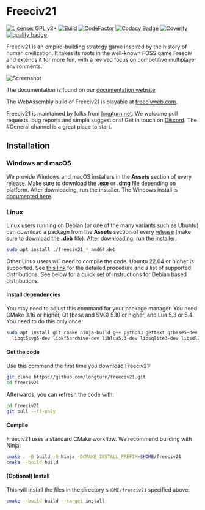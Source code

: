Freeciv21
=========

[![License: GPL v3+](https://img.shields.io/badge/License-GPLv3%2B-blue)](https://www.gnu.org/licenses/gpl-3.0.en.html)
[![Build](https://github.com/longturn/freeciv21/actions/workflows/build.yaml/badge.svg)](https://github.com/longturn/freeciv21/actions/workflows/build.yaml)
[![CodeFactor](https://www.codefactor.io/repository/github/longturn/freeciv21/badge)](https://www.codefactor.io/repository/github/longturn/freeciv21)
[![Codacy Badge](https://api.codacy.com/project/badge/Grade/5963b2222b88430b8ba0055e70d50ab5)](https://app.codacy.com/gh/longturn/freeciv21?utm_source=github.com&utm_medium=referral&utm_content=longturn/freeciv21&utm_campaign=Badge_Grade_Settings)
[![Coverity](https://scan.coverity.com/projects/21964/badge.svg)](https://scan.coverity.com/projects/longturn-freeciv21)
[![quality badge](https://img.shields.io/static/v1?label=SUPER&message=HOT&color=green)](http://www.emergencykitten.com/)

Freeciv21 is an empire-building strategy game inspired by the history of human civilization. It takes its roots in the well-known FOSS game Freeciv and extends it for more fun, with a revived focus on competitive multiplayer environments.

![Screenshot](https://github.com/longturn/freeciv21/raw/master/data/screenshot.png)

The documentation is found on our [documentation website](https://longturn.readthedocs.io/).

The WebAssembly build of Freeciv21 is playable at [freecivweb.com](https://freecivweb.com).

Freeciv21 is maintained by folks from [longturn.net](https://longturn.net). We welcome pull requests, bug reports and simple suggestions! Get in touch on [Discord](https://discord.gg/98krqGm). The #General channel is a great place to start.

Installation
------------

### Windows and macOS

We provide Windows and macOS installers in the **Assets** section of every [release](https://github.com/longturn/freeciv21/releases). Make sure to download the **.exe** or **.dmg** file depending on platform. After downloading, run the installer. The Windows install is [documented here](https://longturn.readthedocs.io/en/latest/Getting/windows-install.html).

### Linux

Linux users running on Debian (or one of the many variants such as Ubuntu) can download a package from the **Assets** section of every [release](https://github.com/longturn/freeciv21/releases) (make sure to download the **.deb** file). After downloading, run the installer:
```sh
sudo apt install ./freeciv21_*_amd64.deb
```

Other Linux users will need to compile the code. Ubuntu 22.04 or higher is supported. See [this link](https://longturn.readthedocs.io/en/latest/Getting/compile.html) for the detailed procedure and a list of supported distributions. See below for a quick set of instructions for Debian based distributions.

#### Install dependencies

You may need to adjust this command for your package manager. You need CMake 3.16 or higher, Qt (base and SVG) 5.10 or higher, and Lua 5.3 or 5.4. You need to do this only once.
```sh
sudo apt install git cmake ninja-build g++ python3 gettext qtbase5-dev \
  libqt5svg5-dev libkf5archive-dev liblua5.3-dev libsqlite3-dev libsdl2-mixer-dev
```

#### Get the code

Use this command the first time you download Freeciv21:
```sh
git clone https://github.com/longturn/freeciv21.git
cd freeciv21
```

Afterwards, you can refresh the code with:
```sh
cd freeciv21
git pull --ff-only
```

#### Compile

Freeciv21 uses a standard CMake workflow. We recommend building with Ninja:
```sh
cmake . -B build -G Ninja -DCMAKE_INSTALL_PREFIX=$HOME/freeciv21
cmake --build build
```

#### (Optional) Install

This will install the files in the directory `$HOME/freeciv21` specified above:
```sh
cmake --build build --target install
```
